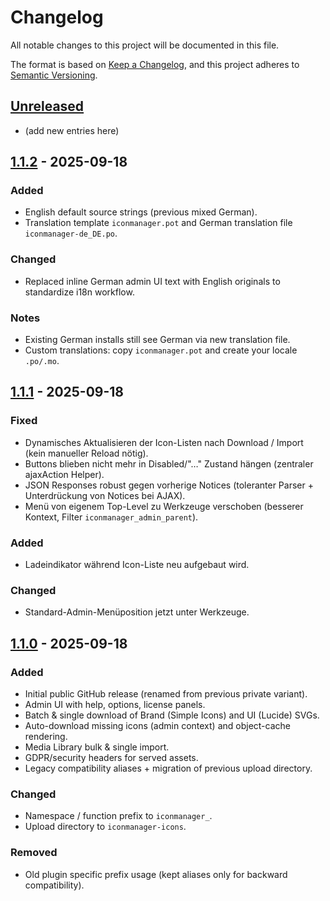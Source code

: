 # Changelog

All notable changes to this project will be documented in this file.

The format is based on [Keep a Changelog](https://keepachangelog.com/en/1.1.0/),
and this project adheres to [Semantic Versioning](https://semver.org/spec/v2.0.0.html).

## [Unreleased]
- (add new entries here)

## [1.1.2] - 2025-09-18
### Added
- English default source strings (previous mixed German).
- Translation template `iconmanager.pot` and German translation file `iconmanager-de_DE.po`.

### Changed
- Replaced inline German admin UI text with English originals to standardize i18n workflow.

### Notes
- Existing German installs still see German via new translation file.
- Custom translations: copy `iconmanager.pot` and create your locale `.po/.mo`.

## [1.1.1] - 2025-09-18
### Fixed
- Dynamisches Aktualisieren der Icon-Listen nach Download / Import (kein manueller Reload nötig).
- Buttons blieben nicht mehr in Disabled/"…" Zustand hängen (zentraler ajaxAction Helper).
- JSON Responses robust gegen vorherige Notices (toleranter Parser + Unterdrückung von Notices bei AJAX).
- Menü von eigenem Top-Level zu Werkzeuge verschoben (besserer Kontext, Filter `iconmanager_admin_parent`).

### Added
- Ladeindikator während Icon-Liste neu aufgebaut wird.

### Changed
- Standard-Admin-Menüposition jetzt unter Werkzeuge.

## [1.1.0] - 2025-09-18
### Added
- Initial public GitHub release (renamed from previous private variant).
- Admin UI with help, options, license panels.
- Batch & single download of Brand (Simple Icons) and UI (Lucide) SVGs.
- Auto-download missing icons (admin context) and object-cache rendering.
- Media Library bulk & single import.
- GDPR/security headers for served assets.
- Legacy compatibility aliases + migration of previous upload directory.

### Changed
- Namespace / function prefix to `iconmanager_`.
- Upload directory to `iconmanager-icons`.

### Removed
- Old plugin specific prefix usage (kept aliases only for backward compatibility).

[Unreleased]: https://github.com/atakan72/iconmanager/compare/v1.1.2...HEAD
[1.1.2]: https://github.com/atakan72/iconmanager/compare/v1.1.1...v1.1.2
[1.1.1]: https://github.com/atakan72/iconmanager/compare/v1.1.0...v1.1.1
[1.1.0]: https://github.com/atakan72/iconmanager/releases/tag/v1.1.0
